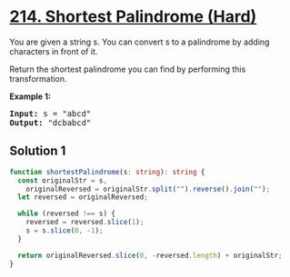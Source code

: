 # [214. Shortest Palindrome (Hard)](https://leetcode.com/problems/shortest-palindrome/)

<p>You are given a string s. You can convert s to a palindrome by adding characters in front of it.

Return the shortest palindrome you can find by performing this transformation.</p>

<p><strong>Example 1:</strong></p>

<pre>
<strong>Input:</strong> s = "abcd"
<strong>Output:</strong> "dcbabcd"
</pre>

## Solution 1

```ts
function shortestPalindrome(s: string): string {
  const originalStr = s,
    originalReversed = originalStr.split("").reverse().join("");
  let reversed = originalReversed;

  while (reversed !== s) {
    reversed = reversed.slice(1);
    s = s.slice(0, -1);
  }

  return originalReversed.slice(0, -reversed.length) + originalStr;
}
```
